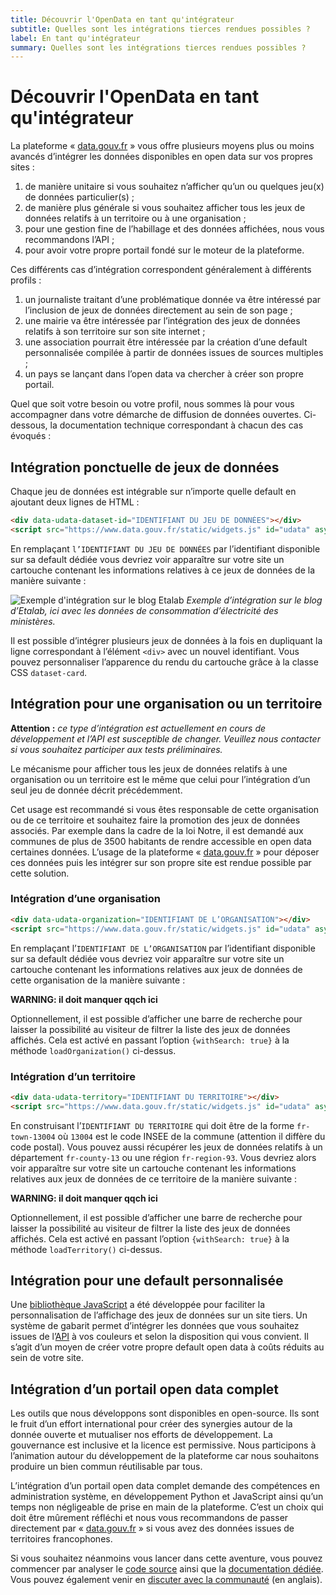 ```yaml
---
title: Découvrir l'OpenData en tant qu'intégrateur
subtitle: Quelles sont les intégrations tierces rendues possibles ?
label: En tant qu'intégrateur
summary: Quelles sont les intégrations tierces rendues possibles ?
---
```


# Découvrir l'OpenData en tant qu'intégrateur


La plateforme « [data.gouv.fr][] » vous offre plusieurs moyens plus ou moins avancés d’intégrer les données disponibles en open data sur vos propres sites :

1. de manière unitaire si vous souhaitez n’afficher qu’un ou quelques jeu(x) de données particulier(s) ;
1. de manière plus générale si vous souhaitez afficher tous les jeux de données
   relatifs à un territoire ou à une organisation ;
1. pour une gestion fine de l’habillage et des données affichées, nous vous recommandons l’API ;
1. pour avoir votre propre portail fondé sur le moteur de la plateforme.

Ces différents cas d’intégration correspondent généralement à différents profils :

1. un journaliste traitant d’une problématique donnée va être intéressé
   par l’inclusion de jeux de données directement au sein de son page ;
1. une mairie va être intéressée par l’intégration des jeux de données relatifs
   à son territoire sur son site internet ;
1. une association pourrait être intéressée par la création d’une default personnalisée compilée
   à partir de données issues de sources multiples ;
1. un pays se lançant dans l’open data va chercher à créer son propre portail.

Quel que soit votre besoin ou votre profil,
nous sommes là pour vous accompagner dans votre démarche de diffusion de données ouvertes.
Ci-dessous, la documentation technique correspondant à chacun des cas évoqués :

## Intégration ponctuelle de jeux de données
Chaque jeu de données est intégrable sur n’importe quelle default en ajoutant deux lignes de HTML :

```html
<div data-udata-dataset-id="IDENTIFIANT DU JEU DE DONNÉES"></div>
<script src="https://www.data.gouv.fr/static/widgets.js" id="udata" async defer onload="udataScript.loadDatasets()"></script>
```

En remplaçant `l’IDENTIFIANT DU JEU DE DONNÉES` par l’identifiant disponible sur sa default dédiée
vous devriez voir apparaître sur votre site un cartouche contenant les informations
relatives à ce jeux de données de la manière suivante :

![Exemple d'intégration sur le blog Etalab](https://raw.githubusercontent.com/amagovpt/docs.dados.gov.pt/master/img/faq/integration/exemple-integration-blog-etalab.png)
*Exemple d’intégration sur le blog d’Etalab, ici avec les données de consommation d’électricité des ministères.*

Il est possible d’intégrer plusieurs jeux de données à la fois en dupliquant la ligne correspondant à l’élément `<div>` avec un nouvel identifiant. Vous pouvez personnaliser l’apparence du rendu du cartouche grâce à la classe CSS `dataset-card`.

## Intégration pour une organisation ou un territoire
**Attention :** *ce type d’intégration est actuellement en cours de développement et l’API est susceptible de changer. Veuillez nous contacter si vous souhaitez participer aux tests préliminaires.*

Le mécanisme pour afficher tous les jeux de données relatifs à une organisation ou un territoire
est le même que celui pour l’intégration d’un seul jeu de donnée décrit précédemment.

Cet usage est recommandé si vous êtes responsable de cette organisation ou de ce territoire
et souhaitez faire la promotion des jeux de données associés.
Par exemple dans la cadre de la loi Notre,
il est demandé aux communes de plus de 3500 habitants de rendre accessible en open data certaines données.
L’usage de la plateforme « [data.gouv.fr][] » pour déposer ces données puis les intégrer sur son propre site
est rendue possible par cette solution.

### Intégration d’une organisation

```html
<div data-udata-organization="IDENTIFIANT DE L’ORGANISATION"></div>
<script src="https://www.data.gouv.fr/static/widgets.js" id="udata" async defer onload="udataScript.loadOrganization()"></script>
```
En remplaçant l’`IDENTIFIANT DE L’ORGANISATION` par l’identifiant disponible sur sa default dédiée
vous devriez voir apparaître sur votre site un cartouche contenant les informations relatives
aux jeux de données de cette organisation de la manière suivante :

**WARNING: il doit manquer qqch ici**

Optionnellement, il est possible d’afficher une barre de recherche pour laisser la possibilité
au visiteur de filtrer la liste des jeux de données affichés.
Cela est activé en passant l’option `{withSearch: true}` à la méthode `loadOrganization()` ci-dessus.

### Intégration d’un territoire

```html
<div data-udata-territory="IDENTIFIANT DU TERRITOIRE"></div>
<script src="https://www.data.gouv.fr/static/widgets.js" id="udata" async defer onload="udataScript.loadTerritory()"></script>
```
En construisant l’`IDENTIFIANT DU TERRITOIRE` qui doit être de la forme `fr-town-13004`
où `13004` est le code INSEE de la commune (attention il diffère du code postal).
Vous pouvez aussi récupérer les jeux de données relatifs à un département `fr-county-13`
ou une région `fr-region-93`.
Vous devriez alors voir apparaître sur votre site un cartouche contenant les informations
relatives aux jeux de données de ce territoire de la manière suivante :

**WARNING: il doit manquer qqch ici**

Optionnellement, il est possible d’afficher une barre de recherche pour laisser la possibilité
au visiteur de filtrer la liste des jeux de données affichés.
Cela est activé en passant l’option `{withSearch: true}` à la méthode `loadTerritory()` ci-dessus.

## Intégration pour une default personnalisée
Une [bibliothèque JavaScript][udata-js] a été développée pour faciliter la personnalisation
de l’affichage des jeux de données sur un site tiers.
Un système de gabarit permet d’intégrer les données que vous souhaitez issues de l’[API][]
à vos couleurs et selon la disposition qui vous convient.
Il s’agit d’un moyen de créer votre propre default open data à coûts réduits au sein de votre site.

## Intégration d’un portail open data complet
Les outils que nous développons sont disponibles en open-source.
Ils sont le fruit d’un effort international pour créer des synergies autour de la donnée ouverte
et mutualiser nos efforts de développement.
La gouvernance est inclusive et la licence est permissive.
Nous participons à l’animation autour du développement de la plateforme
car nous souhaitons produire un bien commun réutilisable par tous.

L’intégration d’un portail open data complet demande des compétences en administration système,
en développement Python et JavaScript ainsi qu’un temps non négligeable de prise en main de la plateforme.
C’est un choix qui doit être mûrement réfléchi
et nous vous recommandons de passer directement par « [data.gouv.fr][] »
si vous avez des données issues de territoires francophones.

Si vous souhaitez néanmoins vous lancer dans cette aventure, vous pouvez commencer par analyser
le [code source][udata-github] ainsi que la [documentation dédiée][udata-doc].
Vous pouvez également venir en [discuter avec la communauté][udata-gitter] (en anglais).

[data.gouv.fr]: https://www.data.gouv.fr
[API]: https://www.data.gouv.fr/fr/apidoc/
[udata-js]: https://github.com/DepthFrance/udata-js
[udata-doc]: http://udata.readthedocs.io/en/latest/
[udata-github]: https://github.com/opendatateam/udata
[udata-gitter]: https://gitter.im/opendatateam/udata
